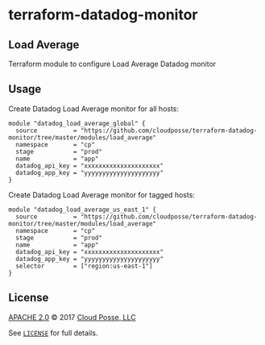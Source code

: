 # terraform-datadog-monitor
## Load Average

Terraform module to configure Load Average Datadog monitor


## Usage

Create Datadog Load Average monitor for all hosts:

```hcl
module "datadog_load_average_global" {
  source          = "https://github.com/cloudposse/terraform-datadog-monitor/tree/master/modules/load_average"
  namespace       = "cp"
  stage           = "prod"
  name            = "app"
  datadog_api_key = "xxxxxxxxxxxxxxxxxxxxx"
  datadog_app_key = "yyyyyyyyyyyyyyyyyyyyy"
}
```

Create Datadog Load Average monitor for tagged hosts:

```hcl
module "datadog_load_average_us_east_1" {
  source          = "https://github.com/cloudposse/terraform-datadog-monitor/tree/master/modules/load_average"
  namespace       = "cp"
  stage           = "prod"
  name            = "app"
  datadog_api_key = "xxxxxxxxxxxxxxxxxxxxx"
  datadog_app_key = "yyyyyyyyyyyyyyyyyyyyy"
  selector        = ["region:us-east-1"]
}
```



## License

[APACHE 2.0](LICENSE) © 2017 [Cloud Posse, LLC](https://cloudposse.com)

See [`LICENSE`](LICENSE) for full details.
